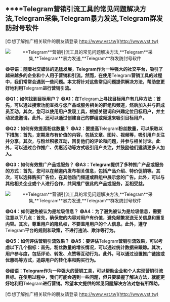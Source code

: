 ## ****Telegram**营销引流工具的常见问题解决方法,**Telegram**采集,**Telegram**暴力发送,**Telegram**群发防封号软件**

[😍想了解推广相关软件的朋友请登录 http://www.vst.tw](http://www.vst.tw)

 <center><img src="https://vst.tw/MP4/tuiguang/png/8.png" alt="**Telegram**营销引流工具的常见问题解决方法,**Telegram**采集,**Telegram**暴力发送,**Telegram**群发防封号软件"></center>

**😄导语：随着社交媒体的迅猛发展，**Telegram**作为一种强大的社交平台，吸引了越来越多的企业和个人用于营销和引流。然而，在使用**Telegram**营销工具的过程中，我们常常会遇到一些问题。本文将针对这些常见问题提供解决方法，帮助您更好地利用**Telegram**进行营销引流。**

**😄Q1：如何找到目标用户？**
**😄A1：在**Telegram**上寻找目标用户有几种方法：首先，可以通过搜索功能查找与您产品或服务相关的群组和频道，然后加入并与群成员互动。其次，您可以使用用户发现工具，根据关键词和兴趣定位目标用户，并主动发送邀请。此外，还可以通过创建自己的群组或频道来吸引目标用户。**

**😄Q2：如何有效提高粉丝数量？**
**😄A2：要提高**Telegram**粉丝数量，可以采取以下措施：首先，定期发布有价值的内容，包括文章、图片、视频等，吸引用户关注并分享。其次，与粉丝积极互动，回复他们的评论和问题，并参与相关讨论。此外，可以通过合作推广、优惠活动等方式吸引用户关注，并鼓励他们邀请更多人加入。**

**😄Q3：如何有效推广产品或服务？**
**😄A3：**Telegram**提供了多种推广产品或服务的方式：首先，您可以在频道内发布相关信息，包括产品介绍、特价促销等。其次，可以选择购买广告位，在其他热门频道或群组中展示您的广告。此外，可以与其他相关企业或个人进行合作，共同推广彼此的产品或服务，互相受益。**

 <center><img src="https://vst.tw/MP4/tuiguang/png/2.png" alt="**Telegram**营销引流工具的常见问题解决方法,**Telegram**采集,**Telegram**暴力发送,**Telegram**群发防封号软件"></center>

**😄Q4：如何避免被认为是垃圾信息？**
**😄A4：为了避免被认为是垃圾信息，需要注意以下几点：首先，确保您的内容对用户有价值，避免频繁发送无关信息和重复内容。其次，尊重用户的隐私权，不要滥用用户的个人信息。此外，遵守**Telegram**平台的规则和政策，不进行违法、欺诈等行为。**

**😄Q5：如何评估营销引流效果？**
**😄A5：要评估**Telegram**营销引流效果，可以考虑以下几个指标：首先，粉丝数量的增长情况，可以通过统计数据来跟踪。其次，用户参与度，包括评论、转发、点赞等互动行为。此外，可以通过设置推广链接或优惠码等方式，追踪用户的转化率和购买行为。**

**😄结语：**Telegram**作为一种强大的营销工具，可以帮助企业和个人实现营销引流目标。在使用过程中，我们可能会遇到一些问题，但只要掌握了解决方法，就能更好地利用**Telegram**进行营销。希望本文提供的常见问题解决方法对您有所帮助。**

[😍想了解推广相关软件的朋友请登录 http://www.vst.tw](http://www.vst.tw)



